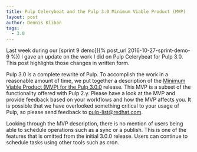 ```yaml
---
title: Pulp Celerybeat and the Pulp 3.0 Minimum Viable Product (MVP)
layout: post
author: Dennis Kliban
tags:
  - 3.0
---
```

Last week during our [sprint 9 demo]({% post_url 2016-10-27-sprint-demo-9 %}) I gave an update on
the work I did on Pulp Celerybeat for Pulp 3.0. This post highlights those changes in written form.

Pulp 3.0 is a complete rewrite of Pulp. To accomplish the work in a reasonable amount of time, we
put together a description of the [Minimum Viable Product (MVP) for the Pulp
3.0.0](https://pulp.plan.io/projects/pulp/wiki/Pulp_3_Minimum_Viable_Product) release. This MVP is
a subset of the functionality offered with Pulp 2.y. Please have a look at the MVP and provide
feedback based on your workflows and how the MVP affects you. It is possible that we have
overlooked something critical to your usage of Pulp, so please send feedback to
[pulp-list@redhat.com](mailto:pulp-list@redhat.com).

Looking through the MVP description, there is no mention of users being able to
schedule operations such as a sync or a publish. This is one of the features that is omitted from
the initial 3.0.0 release. Users can continue to schedule tasks using other tools such as cron.
